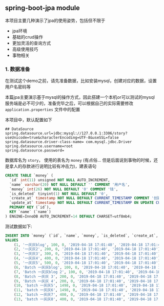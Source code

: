 ## spring-boot-jpa module

本项目主要几种演示了jpa的使用姿势，包括但不限于

- jpa环境
- 基础的crud操作
- 更加灵活的查询方式
- 高级使用技巧
- 事物相关

### 1. 数据准备

在测试这个demo之前，请先准备数据，比如安装mysql，创建对应的数据，设置用户名密码等


本篇jpa主要演示基于mysql的操作方式，因此搭建一个本机or可以测试的mysql服务端是必不可少的，准备完毕之后，可以根据自己的实际需要修改 `application.properties` 文件中的配置

本项目中，默认配置如下

```properties
## DataSource
spring.datasource.url=jdbc:mysql://127.0.0.1:3306/story?useUnicode=true&characterEncoding=UTF-8&useSSL=false
spring.datasource.driver-class-name= com.mysql.jdbc.Driver
spring.datasource.username=root
spring.datasource.password=
```

数据库名为 `story`， 使用的表名为 `money` (有点俗... 但是后面说到事物的时候，还是拿人的存款进行说明比较有冲击力)，建表语句

```sql
CREATE TABLE `money` (
  `id` int(11) unsigned NOT NULL AUTO_INCREMENT,
  `name` varchar(20) NOT NULL DEFAULT '' COMMENT '用户名',
  `money` int(26) NOT NULL DEFAULT '0' COMMENT '钱',
  `is_deleted` tinyint(1) NOT NULL DEFAULT '0',
  `create_at` timestamp NOT NULL DEFAULT CURRENT_TIMESTAMP COMMENT '创建时间',
  `update_at` timestamp NOT NULL DEFAULT CURRENT_TIMESTAMP ON UPDATE CURRENT_TIMESTAMP COMMENT '更新时间',
  PRIMARY KEY (`id`),
  KEY `name` (`name`)
) ENGINE=InnoDB AUTO_INCREMENT=14 DEFAULT CHARSET=utf8mb4;
```

测试数据如下:

```sql
INSERT INTO `money` (`id`, `name`, `money`, `is_deleted`, `create_at`, `update_at`)
VALUES
	(1, '一灰灰blog', 100, 0, '2019-04-18 17:01:40', '2019-04-18 17:01:40'),
	(2, '一灰灰2', 200, 0, '2019-04-18 17:01:40', '2019-04-18 17:01:40'),
	(3, '一灰灰3', 300, 0, '2019-04-18 17:01:40', '2019-04-18 17:01:40'),
	(4, '一灰灰4', 400, 0, '2019-04-18 17:01:40', '2019-04-18 17:01:40'),
	(5, '一灰灰5', 500, 0, '2019-04-18 17:01:40', '2019-04-18 17:01:40'),
	(6, 'Batch 一灰灰blog', 100, 0, '2019-04-18 17:01:40', '2019-04-18 17:01:40'),
	(7, 'Batch 一灰灰blog 2', 100, 0, '2019-04-18 17:01:40', '2019-04-18 17:01:40'),
	(8, 'Batch 一灰灰 3', 200, 0, '2019-04-18 17:01:40', '2019-04-18 17:01:40'),
	(9, 'Batch 一灰灰 4', 200, 0, '2019-04-18 17:01:40', '2019-04-18 17:01:40'),
	(10, 'batch 一灰灰5', 1498, 0, '2019-04-18 17:01:40', '2019-04-18 17:01:58'),
	(11, 'batch 一灰灰6', 1498, 0, '2019-04-18 17:01:40', '2019-04-18 17:01:58'),
	(12, 'batch 一灰灰7', 400, 0, '2019-04-18 17:01:40', '2019-04-18 17:01:40'),
	(13, 'batch 一灰灰8', 400, 0, '2019-04-18 17:01:40', '2019-04-18 17:01:40');
```

